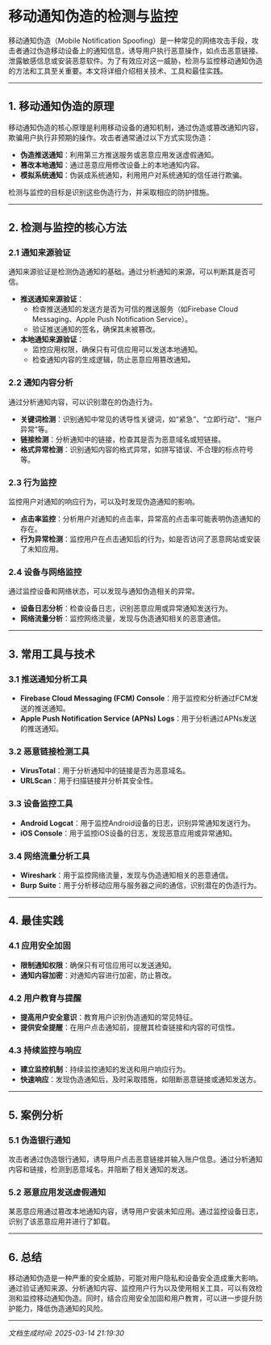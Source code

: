 # 移动通知伪造的检测与监控

移动通知伪造（Mobile Notification Spoofing）是一种常见的网络攻击手段，攻击者通过伪造移动设备上的通知信息，诱导用户执行恶意操作，如点击恶意链接、泄露敏感信息或安装恶意软件。为了有效应对这一威胁，检测与监控移动通知伪造的方法和工具至关重要。本文将详细介绍相关技术、工具和最佳实践。

---

## 1. 移动通知伪造的原理

移动通知伪造的核心原理是利用移动设备的通知机制，通过伪造或篡改通知内容，欺骗用户执行非预期的操作。攻击者通常通过以下方式实现伪造：

- **伪造推送通知**：利用第三方推送服务或恶意应用发送虚假通知。
- **篡改本地通知**：通过恶意应用修改设备上的本地通知内容。
- **模拟系统通知**：伪装成系统通知，利用用户对系统通知的信任进行欺骗。

检测与监控的目标是识别这些伪造行为，并采取相应的防护措施。

---

## 2. 检测与监控的核心方法

### 2.1 通知来源验证
通知来源验证是检测伪造通知的基础。通过分析通知的来源，可以判断其是否可信。

- **推送通知来源验证**：
  - 检查推送通知的发送方是否为可信的推送服务（如Firebase Cloud Messaging、Apple Push Notification Service）。
  - 验证推送通知的签名，确保其未被篡改。
- **本地通知来源验证**：
  - 监控应用权限，确保只有可信应用可以发送本地通知。
  - 检查通知内容的生成逻辑，防止恶意应用篡改通知。

### 2.2 通知内容分析
通过分析通知内容，可以识别潜在的伪造行为。

- **关键词检测**：识别通知中常见的诱导性关键词，如“紧急”、“立即行动”、“账户异常”等。
- **链接检测**：分析通知中的链接，检查其是否为恶意域名或短链接。
- **格式异常检测**：识别通知内容的格式异常，如拼写错误、不合理的标点符号等。

### 2.3 行为监控
监控用户对通知的响应行为，可以及时发现伪造通知的影响。

- **点击率监控**：分析用户对通知的点击率，异常高的点击率可能表明伪造通知的存在。
- **行为异常检测**：监控用户在点击通知后的行为，如是否访问了恶意网站或安装了未知应用。

### 2.4 设备与网络监控
通过监控设备和网络状态，可以发现与通知伪造相关的异常。

- **设备日志分析**：检查设备日志，识别恶意应用或异常通知发送行为。
- **网络流量分析**：监控网络流量，发现与伪造通知相关的恶意通信。

---

## 3. 常用工具与技术

### 3.1 推送通知分析工具
- **Firebase Cloud Messaging (FCM) Console**：用于监控和分析通过FCM发送的推送通知。
- **Apple Push Notification Service (APNs) Logs**：用于分析通过APNs发送的推送通知。

### 3.2 恶意链接检测工具
- **VirusTotal**：用于分析通知中的链接是否为恶意域名。
- **URLScan**：用于扫描链接并分析其安全性。

### 3.3 设备监控工具
- **Android Logcat**：用于监控Android设备的日志，识别异常通知发送行为。
- **iOS Console**：用于监控iOS设备的日志，发现恶意应用或异常通知。

### 3.4 网络流量分析工具
- **Wireshark**：用于监控网络流量，发现与伪造通知相关的恶意通信。
- **Burp Suite**：用于分析移动应用与服务器之间的通信，识别潜在的伪造行为。

---

## 4. 最佳实践

### 4.1 应用安全加固
- **限制通知权限**：确保只有可信应用可以发送通知。
- **通知内容加密**：对通知内容进行加密，防止篡改。

### 4.2 用户教育与提醒
- **提高用户安全意识**：教育用户识别伪造通知的常见特征。
- **提供安全提醒**：在用户点击通知前，提醒其检查链接和内容的可信性。

### 4.3 持续监控与响应
- **建立监控机制**：持续监控通知的发送和用户响应行为。
- **快速响应**：发现伪造通知后，及时采取措施，如阻断恶意链接或通知发送方。

---

## 5. 案例分析

### 5.1 伪造银行通知
攻击者通过伪造银行通知，诱导用户点击恶意链接并输入账户信息。通过分析通知内容和链接，检测到恶意域名，并阻断了相关通知的发送。

### 5.2 恶意应用发送虚假通知
某恶意应用通过篡改本地通知内容，诱导用户安装未知应用。通过监控设备日志，识别了该恶意应用并进行了卸载。

---

## 6. 总结

移动通知伪造是一种严重的安全威胁，可能对用户隐私和设备安全造成重大影响。通过验证通知来源、分析通知内容、监控用户行为以及使用相关工具，可以有效检测和监控移动通知伪造。同时，结合应用安全加固和用户教育，可以进一步提升防护能力，降低伪造通知的风险。

---

*文档生成时间: 2025-03-14 21:19:30*

